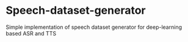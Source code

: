 # Speech-dataset-generator
Simple implementation of speech dataset generator for deep-learning based ASR and TTS
